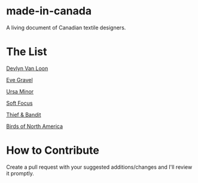# made-in-canada

A living document of Canadian textile designers.

# The List

[Devlyn Van Loon](https://www.devlynvanloon.com)

[Eve Gravel](https://evegravel.com)

[Ursa Minor](https://ursaminorstudio.com/)

[Soft Focus](https://insoftfocus.com/)

[Thief & Bandit](https://thiefandbandit.com/)

[Birds of North America](https://birdsofnorthamerica.com/)

# How to Contribute

Create a pull request with your suggested additions/changes and I'll review it promptly.





